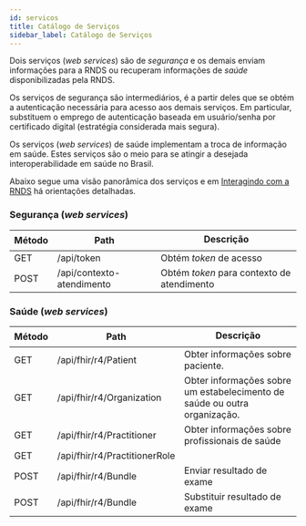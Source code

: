 ```yaml
---
id: servicos
title: Catálogo de Serviços
sidebar_label: Catálogo de Serviços
---
```


Dois serviços (_web services_) são de _segurança_ e os demais enviam informações para a RNDS ou recuperam informações de _saúde_ disponibilizadas pela RNDS.

Os serviços de segurança são intermediários, é a partir deles que se obtém
a autenticação necessária para acesso aos demais serviços. Em particular,
substituem o emprego de autenticação baseada em usuário/senha por certificado digital (estratégia considerada mais segura).

Os serviços (_web services_) de saúde implementam a troca de informação em saúde. Estes serviços são o meio para se atingir a desejada interoperabilidade em saúde no Brasil.

Abaixo segue uma visão panorâmica dos serviços e em [Interagindo com a RNDS](./postman) há orientações detalhadas.

### Segurança (_web services_)

| Método | Path                      | Descrição                                  |
| ------ | ------------------------- | ------------------------------------------ |
| GET    | /api/token                | Obtém _token_ de acesso                    |
| POST   | /api/contexto-atendimento | Obtém _token_ para contexto de atendimento |

### Saúde (_web services_)

| Método | Path                          | Descrição                                                                 |
| ------ | ----------------------------- | ------------------------------------------------------------------------- |
| GET    | /api/fhir/r4/Patient          | Obter informações sobre paciente.                                         |
| GET    | /api/fhir/r4/Organization     | Obter informações sobre um estabelecimento de saúde ou outra organização. |
| GET    | /api/fhir/r4/Practitioner     | Obter informações sobre profissionais de saúde                            |
| GET    | /api/fhir/r4/PractitionerRole |                                                                           |
| POST   | /api/fhir/r4/Bundle           | Enviar resultado de exame                                                 |
| POST   | /api/fhir/r4/Bundle           | Substituir resultado de exame                                             |
